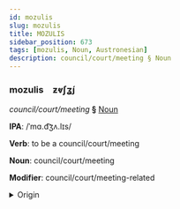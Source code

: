 ```yaml
---
id: mozulis
slug: mozulis
title: MOZULIS
sidebar_position: 673
tags: [mozulis, Noun, Austronesian]
description: council/court/meeting § Noun
---
```


### mozulis&emsp;<span kind="abugida">ƶⱴʃʓ́ȷ</span>

*council/court/meeting* **§** [Noun](../../tags/Noun)

**IPA**: /ˈmɑ.d͡ʒʌ.lɪs/

**Verb**: to be a council/court/meeting

**Noun**: council/court/meeting

**Modifier**: council/court/meeting-related

<details>
    <summary>Origin</summary>
    Indonesian majêlis  /maˈd͡ʒəlɪs/<br/>
    <em>Austronesian Language Family</em>
</details>